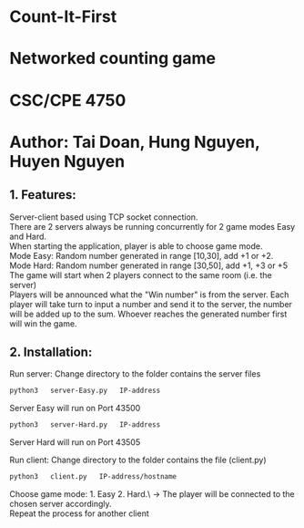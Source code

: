 # Count-It-First
# Networked counting game
# CSC/CPE 4750
# Author: Tai Doan, Hung Nguyen, Huyen Nguyen

## 1. Features:
Server-client based  using TCP socket connection.\
There are 2 servers always be running concurrently for 2 game modes Easy and Hard.\
When starting the application, player is able to choose game mode.\
	Mode Easy: Random number generated in range [10,30], add +1 or +2.\
	Mode Hard: Random number generated in range [30,50], add +1, +3 or +5\
The game will start when 2 players connect to the same room (i.e. the server)\
Players will be announced what the "Win number" is from the server. Each player will take turn to input a number and send it to the server, the number will be added up to the sum. Whoever reaches the generated number first will win the game.


## 2. Installation:
Run server: Change directory to the folder contains the server files	
```bash
python3   server-Easy.py   IP-address
```
Server Easy will run on Port 43500
	
```bash
python3   server-Hard.py   IP-address
```
Server Hard will run on Port 43505

Run client: Change directory to the folder contains the file (client.py)
```bash
python3   client.py   IP-address/hostname 
```
Choose game mode: 1. Easy     2. Hard.\ 
-> The player will be connected to the chosen 	server accordingly.\
Repeat the process for another client

			


